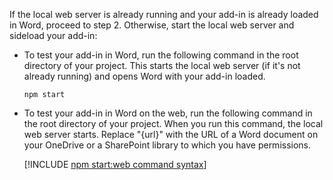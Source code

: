 If the local web server is already running and your add-in is already loaded in Word, proceed to step 2. Otherwise, start the local web server and sideload your add-in: 

- To test your add-in in Word, run the following command in the root directory of your project. This starts the local web server (if it's not already running) and opens Word with your add-in loaded.

    ```command&nbsp;line
    npm start
    ```

- To test your add-in in Word on the web, run the following command in the root directory of your project. When you run this command, the local web server starts. Replace "{url}" with the URL of a Word document on your OneDrive or a SharePoint library to which you have permissions.

    [!INCLUDE [npm start:web command syntax](../includes/start-web-sideload-instructions.md)]


